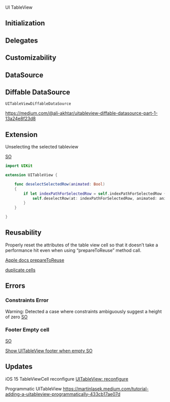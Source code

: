 UI TableView


## Initialization


## Delegates


## Customizability


## DataSource



## Diffable DataSource

`UITableViewDiffableDataSource`

https://medium.com/@ali-akhtar/uitableview-diffable-datasource-part-1-13a24e8f23d8


## Extension

Unselecting the selected tableview

[SO](https://stackoverflow.com/questions/3968037/how-to-deselect-a-selected-uitableview-cell)

```swift
import UIKit

extension UITableView {

    func deselectSelectedRow(animated: Bool)
    {
        if let indexPathForSelectedRow = self.indexPathForSelectedRow {
            self.deselectRow(at: indexPathForSelectedRow, animated: animated)
        }
    }

}
```


## Reusability


Properly reset the attributes of the table view cell so that it doesn’t take a performance hit even when using “prepareToReuse” method call.

[Apple docs prepareToReuse](https://developer.apple.com/documentation/uikit/uitableviewcell/1623223-prepareforreuse)

[duplicate cells](https://fluffy.es/solve-duplicated-cells/)


## Errors

### Constraints Error

Warning: Detected a case where constraints ambiguously suggest a height of zero
[SO](https://stackoverflow.com/questions/25902288/detected-a-case-where-constraints-ambiguously-suggest-a-height-of-zero)

### Footer Empty cell

[SO](https://stackoverflow.com/questions/19911536/how-to-add-footer-view-for-uitableview-in-ib-when-working-with-storyboards)

[Show UITableView footer when empty SO](https://stackoverflow.com/questions/36330344/show-uitableview-footer-when-empty)

## Updates

iOS 15 TableViewCell reconfigure
[UITableView: reconfigure](https://twitter.com/smileyborg/status/1403908057185144832?lang=en)

Programmatic UITableView
https://martinlasek.medium.com/tutorial-adding-a-uitableview-programmatically-433cb17ae07d